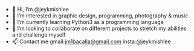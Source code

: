 - 👋 Hi, I’m @jeykmishlee
- 👀 I’m interested in graphic design, programming, photography & music
- 🌱 I’m currently learning Python3 as a programming language 
- 💞️ I’m looking to collaborate on different projects to stretch my abilities and challenge myself
- 📫 Contact me gmail:jm1bacalla@gmail.com insta:@jeykmishlee


<!---
jeykmishlee/jeykmishlee is a ✨ special ✨ repository because its `README.md` (this file) appears on your GitHub profile.
You can click the Preview link to take a look at your changes.
--->
